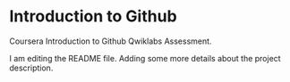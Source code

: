 # Introduction to Github
Coursera Introduction to Github Qwiklabs Assessment.

I am editing the README file. Adding some more details about the project description.
